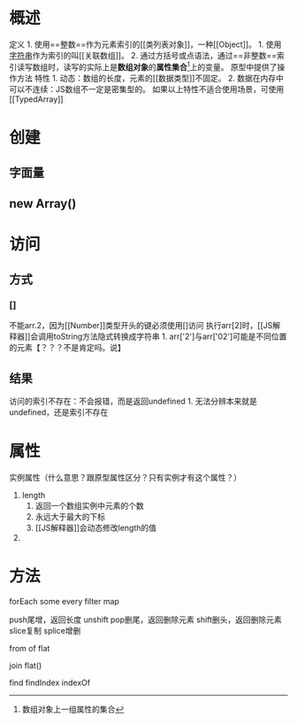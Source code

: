 # 概述
定义
	1. 使用==整数==作为元素索引的[[类列表对象]]，一种[[Object]]。
		1. 使用<u>字符串</u>作为索引的叫[[关联数组]]。
		2. 通过方括号或点语法，通过==非整数==索引读写数组时，读写的实际上是**数组对象**的**属性集合**[^1]上的变量。
原型中提供了操作方法
特性
	1. 动态：数组的长度，元素的[[数据类型]]不固定。
	2. 数据在内存中可以不连续：JS数组不一定是密集型的。
如果以上特性不适合使用场景，可使用[[TypedArray]] 
# 创建
## 字面量
## new Array()
# 访问
## 方式
### []
不能arr.2，因为[[Number]]类型开头的键必须使用[]访问
执行arr[2]时，[[JS解释器]]会调用toString方法隐式转换成字符串
	1. arr['2']与arr['02']可能是不同位置的元素【？？？不是肯定吗。说】
## 结果
访问的索引不存在：不会报错，而是返回undefined
	1. 无法分辨本来就是undefined，还是索引不存在
# 属性
实例属性（什么意思？跟原型属性区分？只有实例才有这个属性？）
1. length
	1. 返回一个数组实例中元素的个数
	2. 永远大于最大的下标
	3. [[JS解释器]]会动态修改length的值
2. 
# 方法
forEach
some
every
filter
map

push尾增，返回长度
unshift
pop删尾，返回删除元素
shift删头，返回删除元素
slice复制
splice增删

from
of
flat

join
flat()

find
findIndex
indexOf

[^1]: 数组对象上一组属性的集合